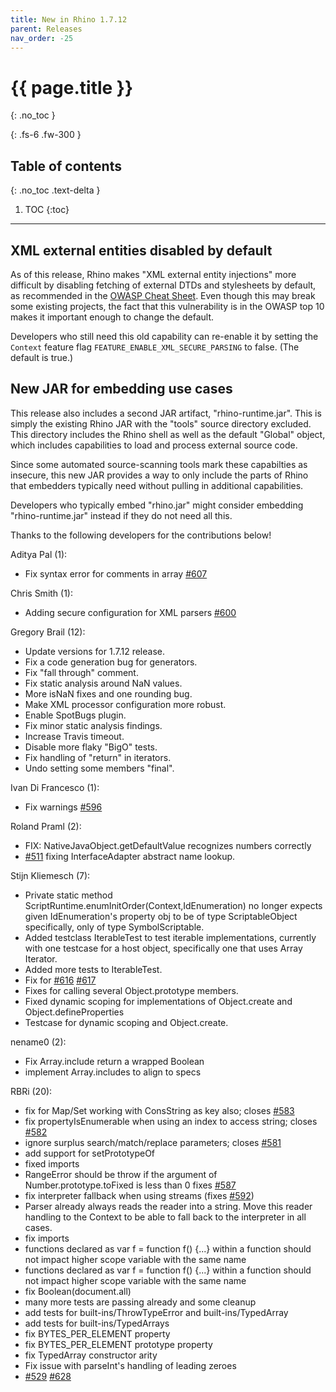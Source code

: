 ```yaml
---
title: New in Rhino 1.7.12
parent: Releases
nav_order: -25
---
```


# {{ page.title }}
{: .no_toc }

{: .fs-6 .fw-300 }

## Table of contents
{: .no_toc .text-delta }

1. TOC
{:toc}

---
## XML external entities disabled by default

As of this release, Rhino makes "XML external entity injections" more difficult by disabling fetching of external DTDs and stylesheets by default, as recommended in the [OWASP Cheat Sheet](https://github.com/OWASP/CheatSheetSeries/blob/master/cheatsheets/XML_External_Entity_Prevention_Cheat_Sheet.md). Even though this may break some existing projects, the fact that this vulnerability is in the OWASP top 10 makes it important enough to change the default.

Developers who still need this old capability can re-enable it by setting the `Context` feature flag `FEATURE_ENABLE_XML_SECURE_PARSING` to false. (The default is true.)

## New JAR for embedding use cases

This release also includes a second JAR artifact, "rhino-runtime.jar". This is simply the existing Rhino JAR with the "tools" source directory excluded. This directory includes the Rhino shell as well as the default "Global" object, which includes capabilities to load and process external source code.

Since some automated source-scanning tools mark these capabilties as insecure, this new JAR provides a way to only include the parts of Rhino that embedders typically need without pulling in additional capabilities.

Developers who typically embed "rhino.jar" might consider embedding "rhino-runtime.jar" instead if they do not need all this.

Thanks to the following developers for the contributions below!

Aditya Pal (1):
- Fix syntax error for comments in array [#607](https://github.com/mozilla/rhino/issues/607)

Chris Smith (1):
- Adding secure configuration for XML parsers [#600](https://github.com/mozilla/rhino/issues/600)

Gregory Brail (12):
- Update versions for 1.7.12 release.
- Fix a code generation bug for generators.
- Fix "fall through" comment.
- Fix static analysis around NaN values.
- More isNaN fixes and one rounding bug.
- Make XML processor configuration more robust.
- Enable SpotBugs plugin.
- Fix minor static analysis findings.
- Increase Travis timeout.
- Disable more flaky "BigO" tests.
- Fix handling of "return" in iterators.
- Undo setting some members "final".

Ivan Di Francesco (1):
- Fix warnings [#596](https://github.com/mozilla/rhino/issues/596)

Roland Praml (2):
- FIX: NativeJavaObject.getDefaultValue recognizes numbers correctly
- [#511](https://github.com/mozilla/rhino/issues/511) fixing InterfaceAdapter abstract name lookup.

Stijn Kliemesch (7):
- Private static method ScriptRuntime.enumInitOrder(Context,IdEnumeration) no longer expects given IdEnumeration's property obj to be of type ScriptableObject specifically, only of type SymbolScriptable.
- Added testclass IterableTest to test iterable implementations, currently with one testcase for a host object, specifically one that uses Array Iterator.
- Added more tests to IterableTest.
- Fix for [#616](https://github.com/mozilla/rhino/issues/616) [#617](https://github.com/mozilla/rhino/issues/617)
- Fixes for calling several Object.prototype members.
- Fixed dynamic scoping for implementations of Object.create and Object.defineProperties
- Testcase for dynamic scoping and Object.create.

nename0 (2):
- Fix Array.include return a wrapped Boolean
- implement Array.includes to align to specs

RBRi (20):
- fix for Map/Set working with ConsString as key also; closes [#583](https://github.com/mozilla/rhino/issues/583)
- fix propertyIsEnumerable when using an index to access string; closes [#582](https://github.com/mozilla/rhino/issues/582)
- ignore surplus search/match/replace parameters; closes [#581](https://github.com/mozilla/rhino/issues/581)
- add support for setPrototypeOf
- fixed imports
- RangeError should be throw if the argument of Number.prototype.toFixed is less than 0 fixes [#587](https://github.com/mozilla/rhino/issues/587)
- fix interpreter fallback when using streams (fixes [#592](https://github.com/mozilla/rhino/issues/592))
- Parser already always reads the reader into a string. Move this reader handling to the Context to be able to fall back to the interpreter in all cases.
- fix imports
- functions declared as var f = function f() {...} within a function should not impact higher scope variable with the same name
- functions declared as var f = function f() {...} within a function should not impact higher scope variable with the same name
- fix Boolean(document.all)
- many more tests are passing already and some cleanup
- add tests for built-ins/ThrowTypeError and built-ins/TypedArray
- add tests for built-ins/TypedArrays
- fix BYTES_PER_ELEMENT property
- fix BYTES_PER_ELEMENT prototype property
- fix TypedArray constructor arity
- Fix issue with parseInt's handling of leading zeroes
- [#529](https://github.com/mozilla/rhino/issues/529) [#628](https://github.com/mozilla/rhino/issues/628)